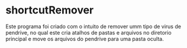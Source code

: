 # shortcutRemover

Este programa foi criado com o intuito de remover umm tipo de virus de pendrive, no qual este cria atalhos de pastas e arquivos no diretorio principal e move os arquivos do pendrive para uma pasta oculta.
